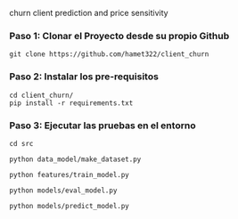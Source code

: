 churn client prediction and price sensitivity

### Paso 1: Clonar el Proyecto desde su propio Github

```
git clone https://github.com/hamet322/client_churn
```

### Paso 2: Instalar los pre-requisitos

```
cd client_churn/
pip install -r requirements.txt
```

### Paso 3: Ejecutar las pruebas en el entorno

```
cd src

python data_model/make_dataset.py

python features/train_model.py

python models/eval_model.py

python models/predict_model.py
```